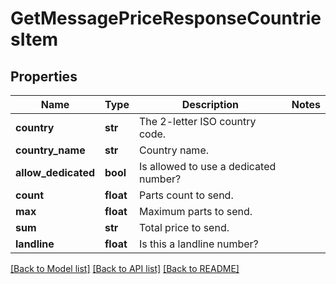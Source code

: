 # GetMessagePriceResponseCountriesItem

## Properties
Name | Type | Description | Notes
------------ | ------------- | ------------- | -------------
**country** | **str** | The 2-letter ISO country code. | 
**country_name** | **str** | Country name. | 
**allow_dedicated** | **bool** | Is allowed to use a dedicated number? | 
**count** | **float** | Parts count to send. | 
**max** | **float** | Maximum parts to send. | 
**sum** | **str** | Total price to send. | 
**landline** | **float** | Is this a landline number? | 

[[Back to Model list]](../README.md#documentation-for-models) [[Back to API list]](../README.md#documentation-for-api-endpoints) [[Back to README]](../README.md)


